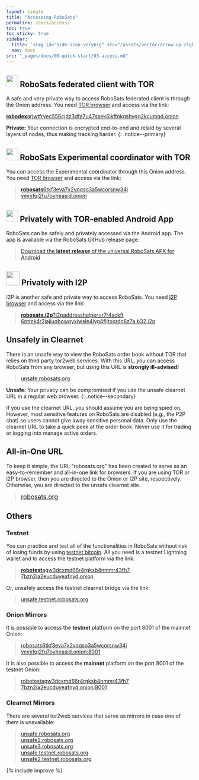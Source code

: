 ```yaml
---
layout: single
title: "Accessing RoboSats"
permalink: /docs/access/
toc: true
toc_sticky: true
sidebar:
  title: '<img id="side-icon-verybig" src="/assets/vector/arrow-up-right-from-square.svg"/>Access'
  nav: docs
src: "_pages/docs/00-quick-start/03-access.md"
---
```


## <img style='width:32px;height:32px' src='/assets/vector/tor.svg'/> RoboSats federated client with TOR

A safe and very private way to access RoboSats federated client is through the Onion address. You need [TOR browser](/docs/tor/) and access via the link:

>
[<b>robodex</b>arjwtfryec556cjdz3dfa7u47saek6lkftnkgshvgg2kcumqd.onion](http://robodexarjwtfryec556cjdz3dfa7u47saek6lkftnkgshvgg2kcumqd.onion/)


**Private:** Your connection is encrypted end-to-end and relaid by several layers of nodes, thus making tracking harder.
{: .notice--primary}


## <img style='width:32px;height:32px' src='/assets/vector/tor.svg'/> RoboSats Experimental coordinator with TOR

You can access the Experimental coordinator through this Onion address. You need [TOR browser](/docs/tor/) and access via the link:

> [<b>robosats</b>6tkf3eva7x2voqso3a5wcorsnw34j<br/>veyxfqi2fu7oyheasid.onion](http://robosatsy56bwqn56qyadmcxkx767hnabg4mihxlmgyt6if5gnuxvzad.onion/)

## <img style='width:32px;height:32px' src='/assets/vector/tor.svg'/> Privately with TOR-enabled Android App

RoboSats can be safely and privately accessed via the Android app. The app is available via the RoboSats GitHub release page:

> [Download the <b>latest release</b> of the universal RoboSats APK for Android](https://github.com/RoboSats/robosats/releases)

## <img style='width:36px;height:38px;-webkit-filter:grayscale(1);filter:grayscale(1);' src='/assets/vector/Itoopie.svg'/> Privately with I2P

I2P is another safe and private way to access RoboSats. You need [I2P browser](https://geti2p.com/en/download) and access via the link:

> [<b>robosats.i2p</b>?i2paddresshelper=r7r4sckft<br/>6ptmk4r2jajiuqbowqyxiwsle4iyg4fijtoordc6z7a.b32.i2p](http://robosats.i2p?i2paddresshelper=r7r4sckft6ptmk4r2jajiuqbowqyxiwsle4iyg4fijtoordc6z7a.b32.i2p)

## <i class="fa-solid fa-window-maximize"></i> Unsafely in Clearnet

There is an unsafe way to view the RoboSats order book without TOR that relies on third party tor2web services. With this URL, you can access RoboSats from any browser, but using this URL is **strongly ill-advised!**

> [unsafe.robosats.org](https://unsafe.robosats.org)

**Unsafe:** Your privacy can be compromised if you use the unsafe clearnet URL in a regular web browser.
{: .notice--secondary}

If you use the clearnet URL, you should assume you are being spied on. However, most sensitive features on RoboSats are disabled (e.g., the P2P chat) so users cannot give away sensitive personal data. Only use the clearnet URL to take a quick peek at the order book. Never use it for trading or logging into manage active orders.

## <i class="fa-solid fa-person-dots-from-line"></i> All-in-One URL

To keep it simple, the URL "robosats.org" has been created to serve as an easy-to-remember and all-in-one link for browsers. If you are using TOR or I2P browser, then you are directed to the Onion or I2P site, respectively. Otherwise, you are directed to the unsafe clearnet site.

> [<span style="font-size:larger;">robosats.org</span>](https://robosats.org)

## Others

### Testnet

You can practice and test all of the functionalities in RoboSats without risk of losing funds by using [testnet bitcoin](https://en.bitcoin.it/wiki/Testnet). All you need is a testnet Lightning wallet and to access the testnet platform via the link:

> [<b>robotest</b>agw3dcxmd66r4rgksb4nmmr43fh7<br/>7bzn2ia2eucduyeafnyd.onion](http://robotestagw3dcxmd66r4rgksb4nmmr43fh77bzn2ia2eucduyeafnyd.onion/)

Or, unsafely access the testnet clearnet bridge via the link:

> [unsafe.testnet.robosats.org](http://unsafe.testnet.robosats.org)

### Onion Mirrors

It is possible to access the **testnet** platform on the port 8001 of the mainnet Onion:

> [robosats6tkf3eva7x2voqso3a5wcorsnw34j<br/>veyxfqi2fu7oyheasid.onion:8001](http://robosatsy56bwqn56qyadmcxkx767hnabg4mihxlmgyt6if5gnuxvzad.onion:8001)

It is also possible to access the **mainnet** platform on the port 8001 of the testnet Onion:

> [robotestagw3dcxmd66r4rgksb4nmmr43fh7<br/>7bzn2ia2eucduyeafnyd.onion:8001](http://robotestagw3dcxmd66r4rgksb4nmmr43fh77bzn2ia2eucduyeafnyd.onion:8001)

### Clearnet Mirrors

There are several tor2web services that serve as mirrors in case one of them is unavailable:

> [unsafe.robosats.org](https://unsafe.robosats.org/) <br/>
> [unsafe2.robosats.org](https://unsafe2.robosats.org/) <br/>
> [unsafe3.robosats.org](https://unsafe3.robosats.org/) <br/>
> [unsafe.testnet.robosats.org](http://unsafe.testnet.robosats.org/) <br/>
> [unsafe2.testnet.robosats.org](http://unsafe2.testnet.robosats.org/)

{% include improve %}
